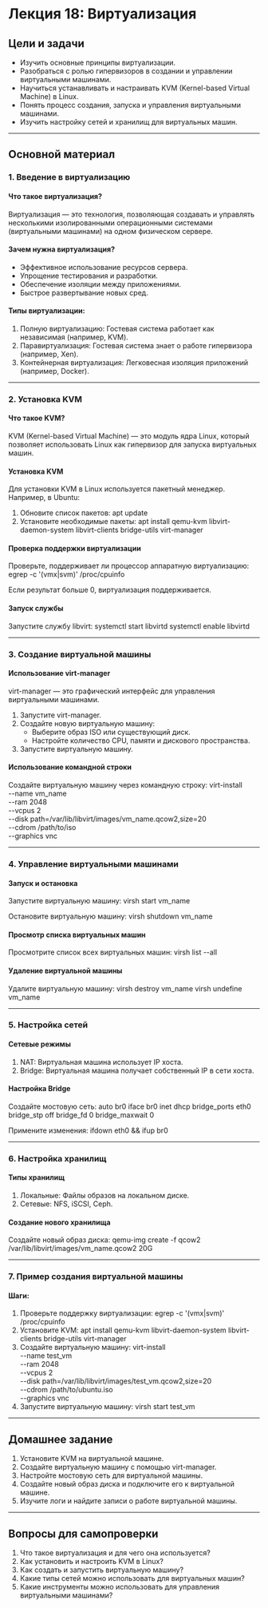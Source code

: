# Лекция 18: Виртуализация

## Цели и задачи
- Изучить основные принципы виртуализации.
- Разобраться с ролью гипервизоров в создании и управлении виртуальными машинами.
- Научиться устанавливать и настраивать KVM (Kernel-based Virtual Machine) в Linux.
- Понять процесс создания, запуска и управления виртуальными машинами.
- Изучить настройку сетей и хранилищ для виртуальных машин.

---

## Основной материал

### 1. Введение в виртуализацию

#### Что такое виртуализация?
Виртуализация — это технология, позволяющая создавать и управлять несколькими изолированными операционными системами (виртуальными машинами) на одном физическом сервере.

#### Зачем нужна виртуализация?
- Эффективное использование ресурсов сервера.
- Упрощение тестирования и разработки.
- Обеспечение изоляции между приложениями.
- Быстрое развертывание новых сред.

#### Типы виртуализации:
1. Полную виртуализацию: Гостевая система работает как независимая (например, KVM).
2. Паравиртуализация: Гостевая система знает о работе гипервизора (например, Xen).
3. Контейнерная виртуализация: Легковесная изоляция приложений (например, Docker).

---

### 2. Установка KVM

#### Что такое KVM?
KVM (Kernel-based Virtual Machine) — это модуль ядра Linux, который позволяет использовать Linux как гипервизор для запуска виртуальных машин.

#### Установка KVM
Для установки KVM в Linux используется пакетный менеджер. Например, в Ubuntu:

1. Обновите список пакетов:
   apt update
2. Установите необходимые пакеты:
   apt install qemu-kvm libvirt-daemon-system libvirt-clients bridge-utils virt-manager

#### Проверка поддержки виртуализации
Проверьте, поддерживает ли процессор аппаратную виртуализацию:
egrep -c '(vmx|svm)' /proc/cpuinfo

Если результат больше 0, виртуализация поддерживается.

#### Запуск службы
Запустите службу libvirt:
systemctl start libvirtd
systemctl enable libvirtd

---

### 3. Создание виртуальной машины

#### Использование virt-manager
virt-manager — это графический интерфейс для управления виртуальными машинами.

1. Запустите virt-manager.
2. Создайте новую виртуальную машину:
   - Выберите образ ISO или существующий диск.
   - Настройте количество CPU, памяти и дискового пространства.
3. Запустите виртуальную машину.

#### Использование командной строки
Создайте виртуальную машину через командную строку:
virt-install \
   --name vm_name \
   --ram 2048 \
   --vcpus 2 \
   --disk path=/var/lib/libvirt/images/vm_name.qcow2,size=20 \
   --cdrom /path/to/iso \
   --graphics vnc

---

### 4. Управление виртуальными машинами

#### Запуск и остановка
Запустите виртуальную машину:
virsh start vm_name

Остановите виртуальную машину:
virsh shutdown vm_name

#### Просмотр списка виртуальных машин
Просмотрите список всех виртуальных машин:
virsh list --all

#### Удаление виртуальной машины
Удалите виртуальную машину:
virsh destroy vm_name
virsh undefine vm_name

---

### 5. Настройка сетей

#### Сетевые режимы
1. NAT: Виртуальная машина использует IP хоста.
2. Bridge: Виртуальная машина получает собственный IP в сети хоста.

#### Настройка Bridge
Создайте мостовую сеть:
auto br0
iface br0 inet dhcp
    bridge_ports eth0
    bridge_stp off
    bridge_fd 0
    bridge_maxwait 0

Примените изменения:
ifdown eth0 && ifup br0

---

### 6. Настройка хранилищ

#### Типы хранилищ
1. Локальные: Файлы образов на локальном диске.
2. Сетевые: NFS, iSCSI, Ceph.

#### Создание нового хранилища
Создайте новый образ диска:
qemu-img create -f qcow2 /var/lib/libvirt/images/vm_name.qcow2 20G

---

### 7. Пример создания виртуальной машины

#### Шаги:
1. Проверьте поддержку виртуализации:
   egrep -c '(vmx|svm)' /proc/cpuinfo
2. Установите KVM:
   apt install qemu-kvm libvirt-daemon-system libvirt-clients bridge-utils virt-manager
3. Создайте виртуальную машину:
   virt-install \
      --name test_vm \
      --ram 2048 \
      --vcpus 2 \
      --disk path=/var/lib/libvirt/images/test_vm.qcow2,size=20 \
      --cdrom /path/to/ubuntu.iso \
      --graphics vnc
4. Запустите виртуальную машину:
   virsh start test_vm

---

## Домашнее задание
1. Установите KVM на виртуальной машине.
2. Создайте виртуальную машину с помощью virt-manager.
3. Настройте мостовую сеть для виртуальной машины.
4. Создайте новый образ диска и подключите его к виртуальной машине.
5. Изучите логи и найдите записи о работе виртуальной машины.

---

## Вопросы для самопроверки
1. Что такое виртуализация и для чего она используется?
2. Как установить и настроить KVM в Linux?
3. Как создать и запустить виртуальную машину?
4. Какие типы сетей можно использовать для виртуальных машин?
5. Какие инструменты можно использовать для управления виртуальными машинами?
